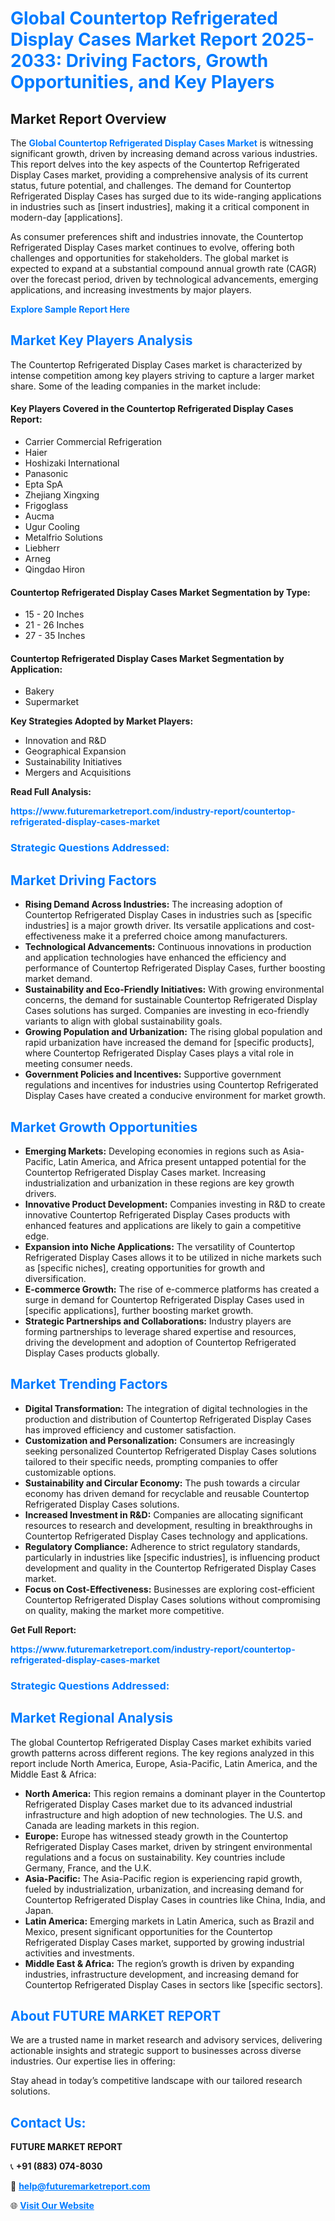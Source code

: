 <h1 style="color: #007BFF;">Global Countertop Refrigerated Display Cases Market Report 2025-2033: Driving Factors, Growth Opportunities, and Key Players</h1>

<section id="overview">
<h2>Market Report Overview</h2>
<p>The <a href="https://www.futuremarketreport.com/industry-report/countertop-refrigerated-display-cases-market" style="color: #007BFF; text-decoration: none;"><strong>Global Countertop Refrigerated Display Cases Market</strong></a> is witnessing significant growth, driven by increasing demand across various industries. This report delves into the key aspects of the Countertop Refrigerated Display Cases market, providing a comprehensive analysis of its current status, future potential, and challenges. The demand for Countertop Refrigerated Display Cases has surged due to its wide-ranging applications in industries such as [insert industries], making it a critical component in modern-day [applications].</p>
<p>As consumer preferences shift and industries innovate, the Countertop Refrigerated Display Cases market continues to evolve, offering both challenges and opportunities for stakeholders. The global market is expected to expand at a substantial compound annual growth rate (CAGR) over the forecast period, driven by technological advancements, emerging applications, and increasing investments by major players.</p>
</section>

<section id="overview">
<p><a href="https://www.futuremarketreport.com/request-sample/reportId=43229" style="color: #007BFF; text-decoration: none;"><strong>Explore Sample Report Here</strong></a></p>
</section>

<section id="key-players">
<h2 style="color: #007BFF;">Market Key Players Analysis</h2>
<p>The Countertop Refrigerated Display Cases market is characterized by intense competition among key players striving to capture a larger market share. Some of the leading companies in the market include:</p>
<h4>Key Players Covered in the Countertop Refrigerated Display Cases Report:</h4>
<ul><li>Carrier Commercial Refrigeration</li><li>Haier</li><li>Hoshizaki International</li><li>Panasonic</li><li>Epta SpA</li><li>Zhejiang Xingxing</li><li>Frigoglass</li><li>Aucma</li><li>Ugur Cooling</li><li>Metalfrio Solutions</li><li>Liebherr</li><li>Arneg</li><li>Qingdao Hiron</li></ul>
<h4>Countertop Refrigerated Display Cases Market Segmentation by Type:</h4>
<ul><li>15 - 20 Inches</li><li>21 - 26 Inches</li><li>27 - 35 Inches</li></ul>

<h4>Countertop Refrigerated Display Cases Market Segmentation by Application:</h4>
<ul><li>Bakery</li><li>Supermarket</li></ul>
<p><strong>Key Strategies Adopted by Market Players:</strong></p>
<ul>
<li>Innovation and R&D</li>
<li>Geographical Expansion</li>
<li>Sustainability Initiatives</li>
<li>Mergers and Acquisitions</li>
</ul>
</section>

<section>
<p><strong>Read Full Analysis: </strong></p><a href="https://www.futuremarketreport.com/industry-report/countertop-refrigerated-display-cases-market" style="color: #007BFF; text-decoration: none;"><strong>https://www.futuremarketreport.com/industry-report/countertop-refrigerated-display-cases-market</strong></a>
<h3 style="color: #007BFF;">Strategic Questions Addressed:</h3>
</section>

<section id="driving-factors">
<h2 style="color: #007BFF;">Market Driving Factors</h2>
<ul>
<li><strong>Rising Demand Across Industries:</strong> The increasing adoption of Countertop Refrigerated Display Cases in industries such as [specific industries] is a major growth driver. Its versatile applications and cost-effectiveness make it a preferred choice among manufacturers.</li>
<li><strong>Technological Advancements:</strong> Continuous innovations in production and application technologies have enhanced the efficiency and performance of Countertop Refrigerated Display Cases, further boosting market demand.</li>
<li><strong>Sustainability and Eco-Friendly Initiatives:</strong> With growing environmental concerns, the demand for sustainable Countertop Refrigerated Display Cases solutions has surged. Companies are investing in eco-friendly variants to align with global sustainability goals.</li>
<li><strong>Growing Population and Urbanization:</strong> The rising global population and rapid urbanization have increased the demand for [specific products], where Countertop Refrigerated Display Cases plays a vital role in meeting consumer needs.</li>
<li><strong>Government Policies and Incentives:</strong> Supportive government regulations and incentives for industries using Countertop Refrigerated Display Cases have created a conducive environment for market growth.</li>
</ul>
</section>

<section id="growth-opportunities">
<h2 style="color: #007BFF;">Market Growth Opportunities</h2>
<ul>
<li><strong>Emerging Markets:</strong> Developing economies in regions such as Asia-Pacific, Latin America, and Africa present untapped potential for the Countertop Refrigerated Display Cases market. Increasing industrialization and urbanization in these regions are key growth drivers.</li>
<li><strong>Innovative Product Development:</strong> Companies investing in R&D to create innovative Countertop Refrigerated Display Cases products with enhanced features and applications are likely to gain a competitive edge.</li>
<li><strong>Expansion into Niche Applications:</strong> The versatility of Countertop Refrigerated Display Cases allows it to be utilized in niche markets such as [specific niches], creating opportunities for growth and diversification.</li>
<li><strong>E-commerce Growth:</strong> The rise of e-commerce platforms has created a surge in demand for Countertop Refrigerated Display Cases used in [specific applications], further boosting market growth.</li>
<li><strong>Strategic Partnerships and Collaborations:</strong> Industry players are forming partnerships to leverage shared expertise and resources, driving the development and adoption of Countertop Refrigerated Display Cases products globally.</li>
</ul>
</section>

<section id="trending-factors">
<h2 style="color: #007BFF;">Market Trending Factors</h2>
<ul>
<li><strong>Digital Transformation:</strong> The integration of digital technologies in the production and distribution of Countertop Refrigerated Display Cases has improved efficiency and customer satisfaction.</li>
<li><strong>Customization and Personalization:</strong> Consumers are increasingly seeking personalized Countertop Refrigerated Display Cases solutions tailored to their specific needs, prompting companies to offer customizable options.</li>
<li><strong>Sustainability and Circular Economy:</strong> The push towards a circular economy has driven demand for recyclable and reusable Countertop Refrigerated Display Cases solutions.</li>
<li><strong>Increased Investment in R&D:</strong> Companies are allocating significant resources to research and development, resulting in breakthroughs in Countertop Refrigerated Display Cases technology and applications.</li>
<li><strong>Regulatory Compliance:</strong> Adherence to strict regulatory standards, particularly in industries like [specific industries], is influencing product development and quality in the Countertop Refrigerated Display Cases market.</li>
<li><strong>Focus on Cost-Effectiveness:</strong> Businesses are exploring cost-efficient Countertop Refrigerated Display Cases solutions without compromising on quality, making the market more competitive.</li>
</ul>
</section>

<section>
<p><strong>Get Full Report: </strong></p><a href="https://www.futuremarketreport.com/industry-report/countertop-refrigerated-display-cases-market" style="color: #007BFF; text-decoration: none;"><strong>https://www.futuremarketreport.com/industry-report/countertop-refrigerated-display-cases-market</strong></a>
<h3 style="color: #007BFF;">Strategic Questions Addressed:</h3>
</section>


<section id="regional-analysis">
<h2 style="color: #007BFF;">Market Regional Analysis</h2>
<p>The global Countertop Refrigerated Display Cases market exhibits varied growth patterns across different regions. The key regions analyzed in this report include North America, Europe, Asia-Pacific, Latin America, and the Middle East & Africa:</p>
<ul>
<li><strong>North America:</strong> This region remains a dominant player in the Countertop Refrigerated Display Cases market due to its advanced industrial infrastructure and high adoption of new technologies. The U.S. and Canada are leading markets in this region.</li>
<li><strong>Europe:</strong> Europe has witnessed steady growth in the Countertop Refrigerated Display Cases market, driven by stringent environmental regulations and a focus on sustainability. Key countries include Germany, France, and the U.K.</li>
<li><strong>Asia-Pacific:</strong> The Asia-Pacific region is experiencing rapid growth, fueled by industrialization, urbanization, and increasing demand for Countertop Refrigerated Display Cases in countries like China, India, and Japan.</li>
<li><strong>Latin America:</strong> Emerging markets in Latin America, such as Brazil and Mexico, present significant opportunities for the Countertop Refrigerated Display Cases market, supported by growing industrial activities and investments.</li>
<li><strong>Middle East & Africa:</strong> The region’s growth is driven by expanding industries, infrastructure development, and increasing demand for Countertop Refrigerated Display Cases in sectors like [specific sectors].</li>
</ul>
</section>

<footer>
<h2 style="color: #007BFF;">About FUTURE MARKET REPORT</h2>
<p>We are a trusted name in market research and advisory services, delivering actionable insights and strategic support to businesses across diverse industries. Our expertise lies in offering:</p>

<p>Stay ahead in today’s competitive landscape with our tailored research solutions.</p>

<h2 style="color: #007BFF;">Contact Us:</h2>
<p><strong>FUTURE MARKET REPORT</strong></p>
<p>📞 <strong>+91 (883) 074-8030</strong></p>
<p>📧 <strong><a href="mailto:help@futuremarketreport.com" style="color: #007BFF;">help@futuremarketreport.com</a></strong></p>
<p>🌐 <strong><a href="https://www.futuremarketreport.com/" style="color: #007BFF;">Visit Our Website</a></strong></p>
</footer>